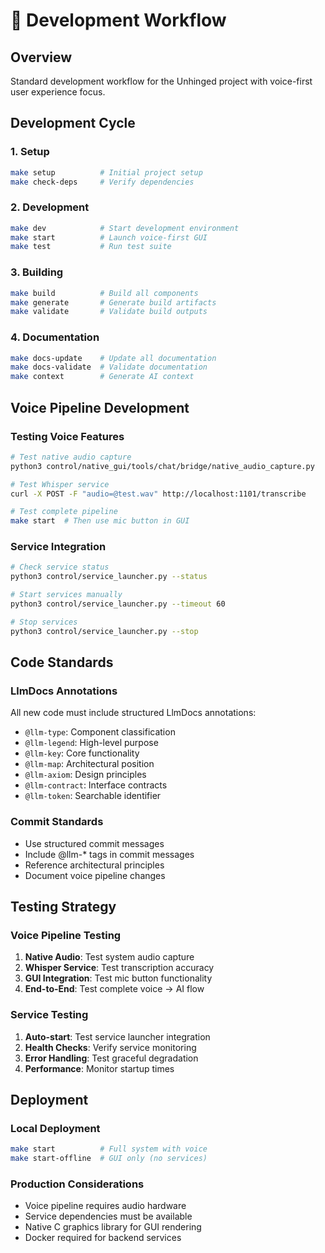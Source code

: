 # 🔄 Development Workflow

## Overview

Standard development workflow for the Unhinged project with voice-first user experience focus.

## Development Cycle

### 1. Setup
```bash
make setup          # Initial project setup
make check-deps     # Verify dependencies
```

### 2. Development
```bash
make dev            # Start development environment
make start          # Launch voice-first GUI
make test           # Run test suite
```

### 3. Building
```bash
make build          # Build all components
make generate       # Generate build artifacts
make validate       # Validate build outputs
```

### 4. Documentation
```bash
make docs-update    # Update all documentation
make docs-validate  # Validate documentation
make context        # Generate AI context
```

## Voice Pipeline Development

### Testing Voice Features
```bash
# Test native audio capture
python3 control/native_gui/tools/chat/bridge/native_audio_capture.py

# Test Whisper service
curl -X POST -F "audio=@test.wav" http://localhost:1101/transcribe

# Test complete pipeline
make start  # Then use mic button in GUI
```

### Service Integration
```bash
# Check service status
python3 control/service_launcher.py --status

# Start services manually
python3 control/service_launcher.py --timeout 60

# Stop services
python3 control/service_launcher.py --stop
```

## Code Standards

### LlmDocs Annotations
All new code must include structured LlmDocs annotations:
- `@llm-type`: Component classification
- `@llm-legend`: High-level purpose
- `@llm-key`: Core functionality
- `@llm-map`: Architectural position
- `@llm-axiom`: Design principles
- `@llm-contract`: Interface contracts
- `@llm-token`: Searchable identifier

### Commit Standards
- Use structured commit messages
- Include @llm-* tags in commit messages
- Reference architectural principles
- Document voice pipeline changes

## Testing Strategy

### Voice Pipeline Testing
1. **Native Audio**: Test system audio capture
2. **Whisper Service**: Test transcription accuracy
3. **GUI Integration**: Test mic button functionality
4. **End-to-End**: Test complete voice → AI flow

### Service Testing
1. **Auto-start**: Test service launcher integration
2. **Health Checks**: Verify service monitoring
3. **Error Handling**: Test graceful degradation
4. **Performance**: Monitor startup times

## Deployment

### Local Deployment
```bash
make start          # Full system with voice
make start-offline  # GUI only (no services)
```

### Production Considerations
- Voice pipeline requires audio hardware
- Service dependencies must be available
- Native C graphics library for GUI rendering
- Docker required for backend services
